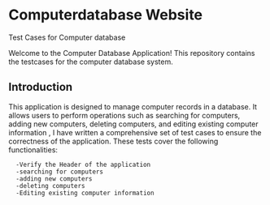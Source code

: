 # Computerdatabase Website
Test Cases for Computer database

Welcome to the Computer Database Application! This repository contains the testcases for the computer database system.

## Introduction

This application is designed to manage computer records in a database. It allows users to perform operations such as searching for computers, adding new computers, deleting computers, and editing existing computer information ,
I have written a comprehensive set of test cases to ensure the correctness of the application. These tests cover the following functionalities: 

      -Verify the Header of the application
      -searching for computers
      -adding new computers
      -deleting computers
      -Editing existing computer information
